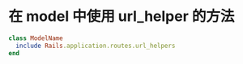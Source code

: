 # 在 model 中使用 url_helper 的方法

```ruby
class ModelName
  include Rails.application.routes.url_helpers
end
```